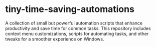 # tiny-time-saving-automations
A collection of small but powerful automation scripts that enhance productivity and save time for common tasks. This repository includes context menu customizations, scripts for automating tasks, and other tweaks for a smoother experience on Windows.
